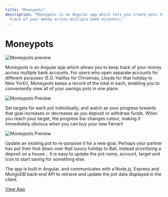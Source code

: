 ```yaml
---
title: "Moneypots"
description: "Moneypots is an Angular app which lets you create pots to keep
  track of your money across multiple bank accounts."
---
```


# Moneypots

![Moneypots preview](../images/moneypots.webp "feature")

Moneypots is an Angular app which allows you to keep track of your money across multiple bank accounts. For users who open separate accounts for different purposes (E.G. Halifax for Christmas, Lloyds for that holiday to New York!), Moneypots keeps a record of the total in each, enabling you to conveniently view all of your savings pots in one place.

![Moneypots Preview](../images/moneypots-progress.gif "mockup")

Set targets for each pot individually, and watch as your progress towards that goal increases or decreases as you deposit or withdraw funds. When you reach your target, the progress bar changes colour, making it immediately obvious when you can buy your new Ferrari!

![Moneypots Preview](../images/moneypots-settings.webp "mockup")

Update an existing pot to re-purpose it for a new goal. Perhaps your partner has put their foot down over that luxury holiday to Bali, instead prioritising a deposit on a house… It is easy to update the pot name, account, target and icon to start saving for something else.

The app is built in Angular, and communicates with a Node.js, Express and MongoDB back-end API to retrieve and update the pot data displayed in the client.

[View App](https://luketheweb.dev/moneypots/index.html)
